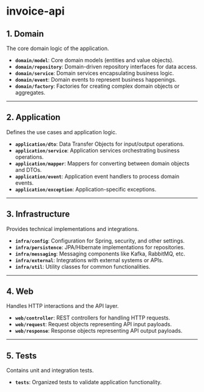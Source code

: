 # invoice-api


## 1. Domain
The core domain logic of the application.

- **`domain/model`**: Core domain models (entities and value objects).
- **`domain/repository`**: Domain-driven repository interfaces for data access.
- **`domain/service`**: Domain services encapsulating business logic.
- **`domain/event`**: Domain events to represent business happenings.
- **`domain/factory`**: Factories for creating complex domain objects or aggregates.

---

## 2. Application
Defines the use cases and application logic.

- **`application/dto`**: Data Transfer Objects for input/output operations.
- **`application/service`**: Application services orchestrating business operations.
- **`application/mapper`**: Mappers for converting between domain objects and DTOs.
- **`application/event`**: Application event handlers to process domain events.
- **`application/exception`**: Application-specific exceptions.

---

## 3. Infrastructure
Provides technical implementations and integrations.

- **`infra/config`**: Configuration for Spring, security, and other settings.
- **`infra/persistence`**: JPA/Hibernate implementations for repositories.
- **`infra/messaging`**: Messaging components like Kafka, RabbitMQ, etc.
- **`infra/external`**: Integrations with external systems or APIs.
- **`infra/util`**: Utility classes for common functionalities.

---

## 4. Web
Handles HTTP interactions and the API layer.

- **`web/controller`**: REST controllers for handling HTTP requests.
- **`web/request`**: Request objects representing API input payloads.
- **`web/response`**: Response objects representing API output payloads.

---

## 5. Tests
Contains unit and integration tests.

- **`tests`**: Organized tests to validate application functionality.
